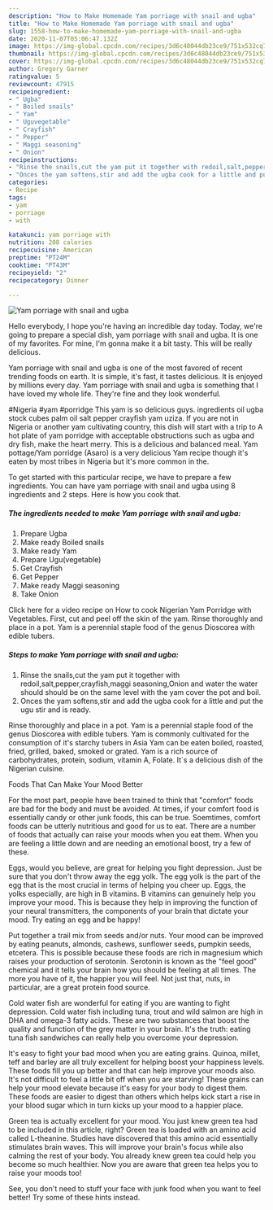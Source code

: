 ```yaml
---
description: "How to Make Homemade Yam porriage with snail and ugba"
title: "How to Make Homemade Yam porriage with snail and ugba"
slug: 1558-how-to-make-homemade-yam-porriage-with-snail-and-ugba
date: 2020-11-07T05:06:47.132Z
image: https://img-global.cpcdn.com/recipes/3d6c48044db23ce9/751x532cq70/yam-porriage-with-snail-and-ugba-recipe-main-photo.jpg
thumbnail: https://img-global.cpcdn.com/recipes/3d6c48044db23ce9/751x532cq70/yam-porriage-with-snail-and-ugba-recipe-main-photo.jpg
cover: https://img-global.cpcdn.com/recipes/3d6c48044db23ce9/751x532cq70/yam-porriage-with-snail-and-ugba-recipe-main-photo.jpg
author: Gregory Garner
ratingvalue: 5
reviewcount: 47915
recipeingredient:
- " Ugba"
- " Boiled snails"
- " Yam"
- " Uguvegetable"
- " Crayfish"
- " Pepper"
- " Maggi seasoning"
- " Onion"
recipeinstructions:
- "Rinse the snails,cut the yam put it together with redoil,salt,pepper,crayfish,maggi seasoning,Onion and water the water should should be on the same level with the yam cover the pot and boil."
- "Onces the yam softens,stir and add the ugba cook for a little and put the ugu stir and is ready."
categories:
- Recipe
tags:
- yam
- porriage
- with

katakunci: yam porriage with 
nutrition: 208 calories
recipecuisine: American
preptime: "PT24M"
cooktime: "PT43M"
recipeyield: "2"
recipecategory: Dinner

---
```



![Yam porriage with snail and ugba](https://img-global.cpcdn.com/recipes/3d6c48044db23ce9/751x532cq70/yam-porriage-with-snail-and-ugba-recipe-main-photo.jpg)

Hello everybody, I hope you're having an incredible day today. Today, we're going to prepare a special dish, yam porriage with snail and ugba. It is one of my favorites. For mine, I'm gonna make it a bit tasty. This will be really delicious.

Yam porriage with snail and ugba is one of the most favored of recent trending foods on earth. It is simple, it's fast, it tastes delicious. It is enjoyed by millions every day. Yam porriage with snail and ugba is something that I have loved my whole life. They're fine and they look wonderful.

#Nigeria #yam #porridge This yam is so delicious guys. ingredients oil ugba stock cubes palm oil salt pepper crayfish yam uziza. If you are not in Nigeria or another yam cultivating country, this dish will start with a trip to A hot plate of yam porridge with acceptable obstructions such as ugba and dry fish, make the heart merry. This is a delicious and balanced meal. Yam pottage/Yam porridge (Asaro) is a very delicious Yam recipe though it&#39;s eaten by most tribes in Nigeria but it&#39;s more common in the.


To get started with this particular recipe, we have to prepare a few ingredients. You can have yam porriage with snail and ugba using 8 ingredients and 2 steps. Here is how you cook that.

<!--inarticleads1-->

##### The ingredients needed to make Yam porriage with snail and ugba:

1. Prepare  Ugba
1. Make ready  Boiled snails
1. Make ready  Yam
1. Prepare  Ugu(vegetable)
1. Get  Crayfish
1. Get  Pepper
1. Make ready  Maggi seasoning
1. Take  Onion


Click here for a video recipe on How to cook Nigerian Yam Porridge with Vegetables. First, cut and peel off the skin of the yam. Rinse thoroughly and place in a pot. Yam is a perennial staple food of the genus Dioscorea with edible tubers. 

<!--inarticleads2-->

##### Steps to make Yam porriage with snail and ugba:

1. Rinse the snails,cut the yam put it together with redoil,salt,pepper,crayfish,maggi seasoning,Onion and water the water should should be on the same level with the yam cover the pot and boil.
1. Onces the yam softens,stir and add the ugba cook for a little and put the ugu stir and is ready.


Rinse thoroughly and place in a pot. Yam is a perennial staple food of the genus Dioscorea with edible tubers. Yam is commonly cultivated for the consumption of it&#39;s starchy tubers in Asia Yam can be eaten boiled, roasted, fried, grilled, baked, smoked or grated. Yam is a rich source of carbohydrates, protein, sodium, vitamin A, Folate. It`s a delicious dish of the Nigerian cuisine. 

Foods That Can Make Your Mood Better


For the most part, people have been trained to think that "comfort" foods are bad for the body and must be avoided. At times, if your comfort food is essentially candy or other junk foods, this can be true. Soemtimes, comfort foods can be utterly nutritious and good for us to eat. There are a number of foods that actually can raise your moods when you eat them. When you are feeling a little down and are needing an emotional boost, try a few of these.

Eggs, would you believe, are great for helping you fight depression. Just be sure that you don't throw away the egg yolk. The egg yolk is the part of the egg that is the most crucial in terms of helping you cheer up. Eggs, the yolks especially, are high in B vitamins. B vitamins can genuinely help you improve your mood. This is because they help in improving the function of your neural transmitters, the components of your brain that dictate your mood. Try eating an egg and be happy!

Put together a trail mix from seeds and/or nuts. Your mood can be improved by eating peanuts, almonds, cashews, sunflower seeds, pumpkin seeds, etcetera. This is possible because these foods are rich in magnesium which raises your production of serotonin. Serotonin is known as the "feel good" chemical and it tells your brain how you should be feeling at all times. The more you have of it, the happier you will feel. Not just that, nuts, in particular, are a great protein food source.

Cold water fish are wonderful for eating if you are wanting to fight depression. Cold water fish including tuna, trout and wild salmon are high in DHA and omega-3 fatty acids. These are two substances that boost the quality and function of the grey matter in your brain. It's the truth: eating tuna fish sandwiches can really help you overcome your depression. 

It's easy to fight your bad mood when you are eating grains. Quinoa, millet, teff and barley are all truly excellent for helping boost your happiness levels. These foods fill you up better and that can help improve your moods also. It's not difficult to feel a little bit off when you are starving! These grains can help your mood elevate because it's easy for your body to digest them. These foods are easier to digest than others which helps kick start a rise in your blood sugar which in turn kicks up your mood to a happier place.

Green tea is actually excellent for your mood. You just knew green tea had to be included in this article, right? Green tea is loaded with an amino acid called L-theanine. Studies have discovered that this amino acid essentially stimulates brain waves. This will improve your brain's focus while also calming the rest of your body. You already knew green tea could help you become so much healthier. Now you are aware that green tea helps you to raise your moods too!

See, you don't need to stuff your face with junk food when you want to feel better! Try  some  of  these  hints  instead.

